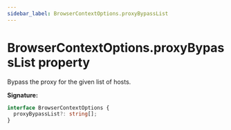 ```yaml
---
sidebar_label: BrowserContextOptions.proxyBypassList
---
```


# BrowserContextOptions.proxyBypassList property

Bypass the proxy for the given list of hosts.

**Signature:**

```typescript
interface BrowserContextOptions {
  proxyBypassList?: string[];
}
```
